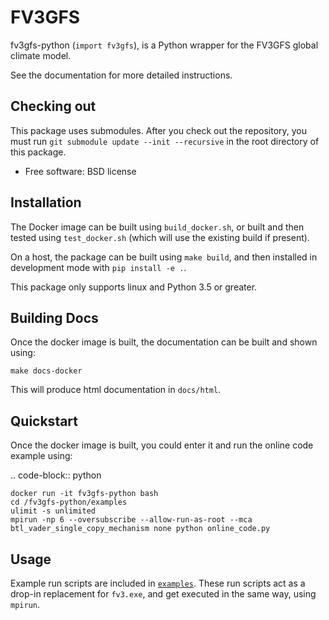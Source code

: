 
FV3GFS
======

fv3gfs-python (`import fv3gfs`), is a Python wrapper for the FV3GFS
global climate model.

See the documentation for more detailed instructions.

Checking out
------------

This package uses submodules. After you check out the repository, you must run
`git submodule update --init --recursive` in the root directory of this package.

* Free software: BSD license

Installation
------------

The Docker image can be built using `build_docker.sh`, or built and then
tested using `test_docker.sh` (which will use the existing build if present).

On a host, the package can be built using `make build`, and then installed
in development mode with `pip install -e .`.

This package only supports linux and Python 3.5 or greater.

Building Docs
-------------

Once the docker image is built, the documentation can be built and shown using:

    make docs-docker

This will produce html documentation in `docs/html`.

Quickstart
----------

Once the docker image is built, you could enter it and run the online code example using:

.. code-block:: python

    docker run -it fv3gfs-python bash
    cd /fv3gfs-python/examples
    ulimit -s unlimited
    mpirun -np 6 --oversubscribe --allow-run-as-root --mca btl_vader_single_copy_mechanism none python online_code.py

Usage
-----

Example run scripts are included in [`examples`](https://github.com/VulcanClimateModeling/fv3gfs/tree/master/sorc/fv3gfs.fd/cython_wrapper/examples).
These run scripts act as a drop-in replacement for `fv3.exe`, and get executed
in the same way, using `mpirun`.
